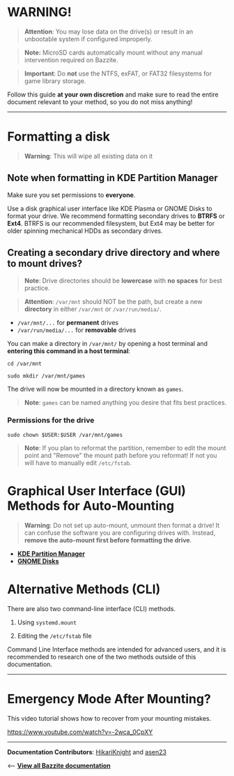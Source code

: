 <!-- ANCHOR: METADATA -->
<!--{"url_discourse": "https://universal-blue.discourse.group/docs?topic=970", "fetched_at": "2024-09-03 16:43:14.005694+00:00"}-->
<!-- ANCHOR_END: METADATA -->

# WARNING!

>**Attention**: You may lose data on the drive(s) or result in an unbootable system if configured improperly.

>**Note:** MicroSD cards automatically mount without any manual intervention required on Bazzite.

>**Important**: Do **not** use the NTFS, exFAT, or FAT32 filesystems for game library storage.

Follow this guide **at your own discretion** and make sure to read the entire document relevant to your method, so you do not miss anything!

<hr>

# Formatting a disk

>**Warning**: This will wipe all existing data on it

## Note when formatting in **KDE Partition Manager**
Make sure you set permissions to **everyone**.

Use a disk graphical user interface like KDE Plasma or GNOME Disks to format your drive.  We recommend formatting secondary drives to **BTRFS** or **Ext4**.  BTRFS is our recommended filesystem, but Ext4 may be better for older spinning mechanical HDDs as secondary drives.

## Creating a secondary drive directory and where to mount drives?
>**Note**: Drive directories should be **lowercase** with **no spaces** for best practice.

>**Attention**: `/var/mnt` should NOT be the path, but create a new **directory** in either `/var/mnt` or `/var/run/media/`.


- `/var/mnt/...` for **permanent** drives
- `/var/run/media/...` for **removable** drives


You can make a directory in `/var/mnt/` by opening a host terminal and **entering this command in a host terminal**:

```command
cd /var/mnt
```
```command
sudo mkdir /var/mnt/games
```

The drive will now be mounted in a directory known as `games`.

>**Note**: `games` can be named anything you desire that fits best practices.

### Permissions for the drive
```command
sudo chown $USER:$USER /var/mnt/games
```

>**Note**: If you plan to reformat the partition, remember to edit the mount point and "Remove" the mount path before you reformat! If not you will have to manually edit `/etc/fstab`.

# Graphical User Interface (GUI) Methods for Auto-Mounting

>**Warning**: Do not set up auto-mount, unmount then format a drive!  It can confuse the software you are configuring drives with.  Instead, **remove the auto-mount first before formatting the drive**.


* [**KDE Partition Manager**](https://universal-blue.discourse.group/docs?topic=3780)
* [**GNOME Disks**](https://universal-blue.discourse.group/docs?topic=3781)

# Alternative Methods (CLI)

There are also two command-line interface (CLI) methods.

1.  Using `systemd.mount`

2.  Editing the `/etc/fstab` file


Command Line Interface methods are intended for advanced users, and it is recommended to research one of the two methods outside of this documentation.

<hr>

# Emergency Mode After Mounting?

This video tutorial shows how to recover from your mounting mistakes.

https://www.youtube.com/watch?v=-2wca_0CpXY

<hr>

**Documentation Contributors**: [HikariKnight](https://github.com/HikariKnight) and [asen23](https://github.com/asen23)

<-- [**View all Bazzite documentation**](https://docs.bazzite.gg)